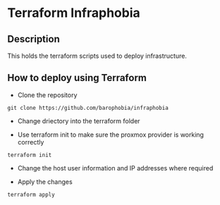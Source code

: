 # Terraform Infraphobia



## Description

This holds the terraform scripts used to deploy infrastructure.

## How to deploy using Terraform

- Clone the repository

```
git clone https://github.com/barophobia/infraphobia
```

- Change driectory into the terraform folder

- Use terraform init to make sure the proxmox provider is working correctly

```
terraform init
```

- Change the host user information and IP addresses where required

- Apply the changes

```
terraform apply
```